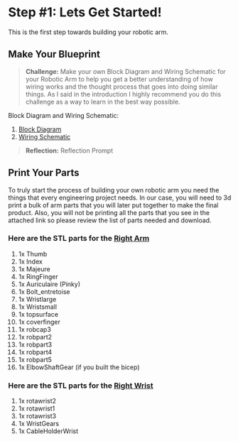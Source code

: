 # Step #1: Lets Get Started!
  This is the first step towards building your robotic arm.

## Make Your Blueprint
 > **Challenge:** Make your own Block Diagram and Wiring Schematic for
  your Robotic Arm to help you get a better understanding of how wiring works
  and the thought process that goes into doing similar things. As I said in the introduction I highly recommend you do this challenge as a way to learn in the best way possible.

Block Diagram and Wiring Schematic:
1. [Block Diagram](BlockDiagram.png)
2. [Wiring Schematic](WiringSchematic.png)

> **Reflection:** Reflection Prompt

## Print Your Parts
  To truly start the process of building your own robotic arm you need the things that every engineering project needs. In our case, you will need to 3d print a bulk of arm parts that you will later put together to make the final product. Also, you will not be printing all the parts that you see in the attached link so  please review the list of parts needed and download.

  ### Here are the STL parts for the [Right Arm](https://inmoov.fr/inmoov-stl-parts-viewer/?bodyparts=Right-Hand)

  1. 1x Thumb
  2. 1x Index
  3. 1x Majeure
  4. 1x RingFinger
  5. 1x Auriculaire (Pinky)
  6. 1x Bolt_entretoise
  7. 1x Wristlarge
  8. 1x Wristsmall
  9. 1x topsurface
  10. 1x coverfinger
  11. 1x robcap3
  12. 1x robpart2
  13. 1x robpart3
  14. 1x robpart4
  15. 1x robpart5
  16. 1x ElbowShaftGear (if you built the bicep)

### Here are the STL parts for the [Right Wrist](https://inmoov.fr/inmoov-stl-parts-viewer/?bodyparts=Rotation-Wrist)

  1. 1x rotawrist2
  2. 1x rotawrist1
  3. 1x rotawrist3
  4. 1x WristGears
  5. 1x CableHolderWrist
